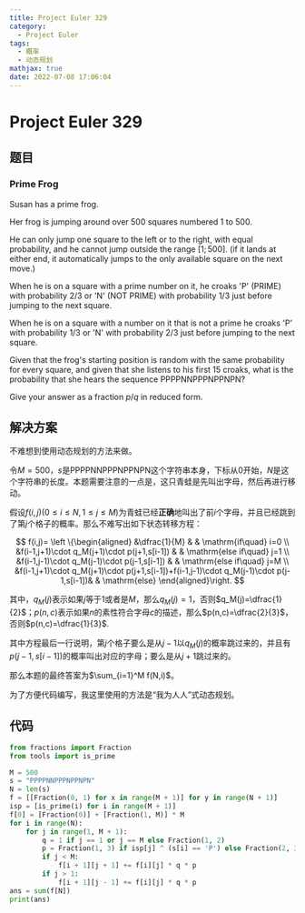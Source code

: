 ```yaml
---
title: Project Euler 329
category:
  - Project Euler
tags:
  - 概率
  - 动态规划
mathjax: true
date: 2022-07-08 17:06:04
---
```


<escape><!-- more --></escape>

# Project Euler 329

## 题目

### Prime Frog

Susan has a prime frog.

Her frog is jumping around over $500$ squares numbered $1$ to $500$.

He can only jump one square to the left or to the right, with equal probability, and he cannot jump outside the range $[1;500]$. (if it lands at either end, it automatically jumps to the only available square on the next move.)

When he is on a square with a prime number on it, he croaks 'P' (PRIME) with probability $2/3$ or 'N' (NOT PRIME) with probability $1/3$ just before jumping to the next square.

When he is on a square with a number on it that is not a prime he croaks 'P' with probability $1/3$ or 'N' with probability $2/3$ just before jumping to the next square.

Given that the frog's starting position is random with the same probability for every square, and given that she listens to his first $15$ croaks, what is the probability that she hears the sequence PPPPNNPPPNPPNPN?

Give your answer as a fraction $p/q$ in reduced form.

## 解决方案

不难想到使用动态规划的方法来做。

令$M=500$，$s$是PPPPNNPPPNPPNPN这个字符串本身，下标从$0$开始，$N$是这个字符串的长度。本题需要注意的一点是，这只青蛙是先叫出字母，然后再进行移动。

假设$f(i,j)(0\le i\le N,1\le j\le M)$为青蛙已经**正确**地叫出了前$i$个字母，并且已经跳到了第$j$个格子的概率。那么不难写出如下状态转移方程：

$$
f(i,j)=
\left \{\begin{aligned}
  &\dfrac{1}{M}  & & \mathrm{if\quad} i=0 \\
  &f(i-1,j+1)\cdot q_M(j+1)\cdot p(j+1,s[i-1]) & & \mathrm{else if\quad} j=1 \\
  &f(i-1,j-1)\cdot q_M(j-1)\cdot p(j-1,s[i-1]) & & \mathrm{else if\quad} j=M \\
  &f(i-1,j+1)\cdot q_M(j+1)\cdot p(j+1,s[i-1])+f(i-1,j-1)\cdot q_M(j-1)\cdot p(j-1,s[i-1])& & \mathrm{else}
\end{aligned}\right.
$$

其中，$q_M(j)$表示如果$j$等于$1$或者是$M$，那么$q_M(j)=1$，否则$q_M(j)=\dfrac{1}{2}$；$p(n,c)$表示如果$n$的素性符合字母$c$的描述，那么$p(n,c)=\dfrac{2}{3}$，否则$p(n,c)=\dfrac{1}{3}$.

其中方程最后一行说明，第$j$个格子要么是从$j-1$以$q_M(j)$的概率跳过来的，并且有$p(j-1,s[i-1])$的概率叫出对应的字母；要么是从$j+1$跳过来的。

那么本题的最终答案为$\sum_{i=1}^M f(N,i)$。

为了方便代码编写，我这里使用的方法是“我为人人”式动态规划。

## 代码

```py
from fractions import Fraction
from tools import is_prime

M = 500
s = "PPPPNNPPPNPPNPN"
N = len(s)
f = [[Fraction(0, 1) for x in range(M + 1)] for y in range(N + 1)]
isp = [is_prime(i) for i in range(M + 1)]
f[0] = [Fraction(0)] + [Fraction(1, M)] * M
for i in range(N):
    for j in range(1, M + 1):
        q = 1 if j == 1 or j == M else Fraction(1, 2)
        p = Fraction(1, 3) if isp[j] ^ (s[i] == 'P') else Fraction(2, 3)
        if j < M:
            f[i + 1][j + 1] += f[i][j] * q * p
        if j > 1:
            f[i + 1][j - 1] += f[i][j] * q * p
ans = sum(f[N])
print(ans)

```
